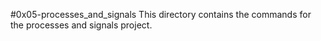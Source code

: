 #0x05-processes_and_signals
This directory contains the commands for the processes and signals project.
